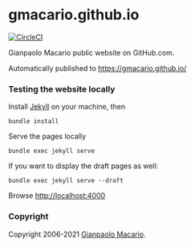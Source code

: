 gmacario.github.io
==================

[![CircleCI](https://circleci.com/gh/gmacario/gmacario.github.io.svg?style=shield)](https://circleci.com/gh/gmacario/gmacario.github.io)

Gianpaolo Macario public website on GitHub.com.

Automatically published to https://gmacario.github.io/

### Testing the website locally

Install [Jekyll](https://jekyllrb.com/) on your machine, then

```shell
bundle install
```

Serve the pages locally

```shell
bundle exec jekyll serve
```

If you want to display the draft pages as well:

```shell
bundle exec jekyll serve --draft
```

Browse <http://localhost:4000>

### Copyright

Copyright 2006-2021 [Gianpaolo Macario](http://gmacario.github.io/).

<!-- EOF -->
